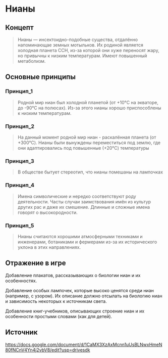 # Нианы

## Концепт
> Нианы — инсектоидно-подобные существа, отдалённо напоминающае земных мотыльков. Их родиной является холодная планета ССН, из-за которой они хуже переносят жару, но привычны к низким температурам. Имеют повышенный метаболизм. 
## Основные принципы

### Принцип_1
> Родной мир ниан был холодной планетой (от +10°C на экваторе, до -90°C на полюсах). Из-за этого нианы хорошо приспособлены к низким температурам.
### Принцип_2
> На данный момент родной мир ниан - раскалённая планета (от +300°C). Нианы были вынуждены переместиться под землю, где они адаптировались под повышенные (+20°C) температуры
### Принцип_3
> В обществе бытует стереотип, что нианы помешаны на лампочках
### Принцип_4
> Имена символические и нередко соответствуют роду деятельности. Часты случаи заимствования имён из культур других рас и даже их смешение. Длинные и сложные имена говорят о высокородности.
### Принцип_5
> Нианы считаются хорошими атмосферными техниками и инженерами, ботаниками и фермерами из-за их исторического уклона в этих направлениях.
## Отражение в игре
Добавление плакатов, рассказывающих о биологии ниан и их особенностях.

Добавление особых лампочек, которые высоко ценятся среди ниан (например, с узором). Их описание должно отсылать на биологию ниан и зависимость некоторых к источникам света.

Добавление книг-учебников, описывающих строение ниан и их особенности простыми словами (как для детей).

## Источник
https://docs.google.com/document/d/1CaMX3XzAxMcnn1uUsBLNwxHmeN80fNCnV4Yn4j2vbV8/edit?usp=drivesdk
